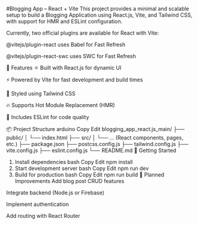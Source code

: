 #Blogging App – React + Vite
This project provides a minimal and scalable setup to build a Blogging Application using React.js, Vite, and Tailwind CSS, with support for HMR and ESLint configuration.

Currently, two official plugins are available for React with Vite:

@vitejs/plugin-react uses Babel for Fast Refresh

@vitejs/plugin-react-swc uses SWC for Fast Refresh

🔧 Features
⚛️ Built with React.js for dynamic UI

⚡ Powered by Vite for fast development and build times

🎨 Styled using Tailwind CSS

🔥 Supports Hot Module Replacement (HMR)

🧹 Includes ESLint for code quality

📦 Project Structure
arduino
Copy
Edit
blogging_app_react.js_main/
├── public/
│   └── index.html
├── src/
│   └── ... (React components, pages, etc.)
├── package.json
├── postcss.config.js
├── tailwind.config.js
├── vite.config.js
├── eslint.config.js
└── README.md
🚀 Getting Started
1. Install dependencies
bash
Copy
Edit
npm install
2. Start development server
bash
Copy
Edit
npm run dev
3. Build for production
bash
Copy
Edit
npm run build
📌 Planned Improvements
Add blog post CRUD features

Integrate backend (Node.js or Firebase)

Implement authentication

Add routing with React Router

